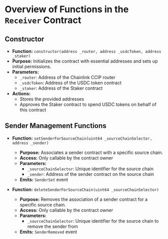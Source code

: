 # Overview of Functions in the `Receiver` Contract

## **Constructor**

- **Function:** `constructor(address _router, address _usdcToken, address _staker)`
- **Purpose:** Initializes the contract with essential addresses and sets up initial permissions.
- **Parameters:**
  - `_router`: Address of the Chainlink CCIP router
  - `_usdcToken`: Address of the USDC token contract
  - `_staker`: Address of the Staker contract
- **Actions:**
  - Stores the provided addresses
  - Approves the Staker contract to spend USDC tokens on behalf of this contract

## **Sender Management Functions**

- **Function:** `setSenderForSourceChain(uint64 _sourceChainSelector, address _sender)`
  - **Purpose:** Associates a sender contract with a specific source chain.
  - **Access:** Only callable by the contract owner
  - **Parameters:**
    - `_sourceChainSelector`: Unique identifier for the source chain
    - `_sender`: Address of the sender contract on the source chain
  - **Emits:** `SenderSet` event

- **Function:** `deleteSenderForSourceChain(uint64 _sourceChainSelector)`
  - **Purpose:** Removes the association of a sender contract for a specific source chain.
  - **Access:** Only callable by the contract owner
  - **Parameters:**
    - `_sourceChainSelector`: Unique identifier for the source chain to remove the sender from
  - **Emits:** `SenderRemoved` event